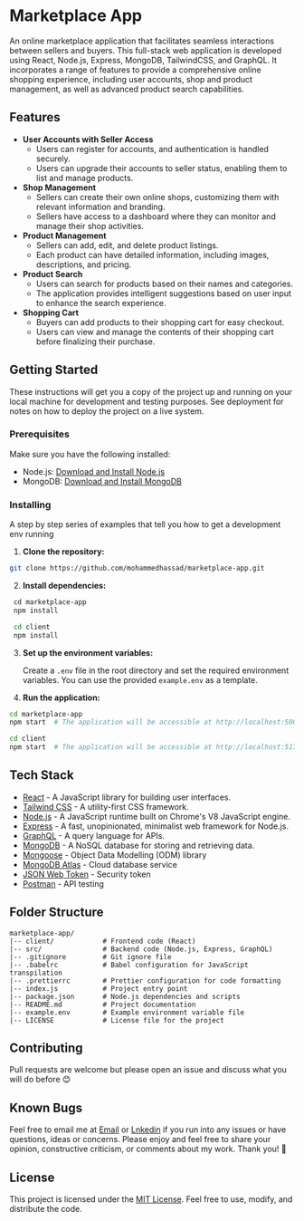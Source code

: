 # Marketplace App

An online marketplace application that facilitates seamless interactions between sellers and buyers. This full-stack web application is developed using React, Node.js, Express, MongoDB, TailwindCSS, and GraphQL. It incorporates a range of features to provide a comprehensive online shopping experience, including user accounts, shop and product management, as well as advanced product search capabilities.

## Features

- **User Accounts with Seller Access**
    - Users can register for accounts, and authentication is handled securely.
    - Users can upgrade their accounts to seller status, enabling them to list and manage products. 
- **Shop Management**
    - Sellers can create their own online shops, customizing them with relevant information and branding.
    - Sellers have access to a dashboard where they can monitor and manage their shop activities. 
- **Product Management**
    - Sellers can add, edit, and delete product listings.
    - Each product can have detailed information, including images, descriptions, and pricing.  
- **Product Search**
    - Users can search for products based on their names and categories.
    - The application provides intelligent suggestions based on user input to enhance the search experience. 
- **Shopping Cart**
    - Buyers can add products to their shopping cart for easy checkout.
    - Users can view and manage the contents of their shopping cart before finalizing their purchase.

## Getting Started

These instructions will get you a copy of the project up and running on your local machine for development and testing purposes. See deployment for notes on how to deploy the project on a live system.

### Prerequisites

Make sure you have the following installed:

- Node.js: [Download and Install Node.js](https://nodejs.org/)
- MongoDB: [Download and Install MongoDB](https://www.mongodb.com/try/download/community)

### Installing

A step by step series of examples that tell you how to get a development env running

1. **Clone the repository:**

```bash
git clone https://github.com/mohammedhassad/marketplace-app.git
```

2. **Install dependencies:**

```bash
 cd marketplace-app
 npm install

 cd client
 npm install
```

3. **Set up the environment variables:**

   Create a `.env` file in the root directory and set the required environment variables. You can use the provided `example.env` as a template.

4. **Run the application:**

```bash
cd marketplace-app
npm start  # The application will be accessible at http://localhost:5000

cd client
npm start  # The application will be accessible at http://localhost:5173
```

## Tech Stack

- [React](https://react.dev/) - A JavaScript library for building user interfaces.
- [Tailwind CSS](https://tailwindcss.com/) - A utility-first CSS framework.
- [Node.js](https://nodejs.org/) - A JavaScript runtime built on Chrome's V8 JavaScript engine.
- [Express](https://expressjs.com/) - A fast, unopinionated, minimalist web framework for Node.js.
- [GraphQL](https://graphql.org/) - A query language for APIs.
- [MongoDB](https://www.mongodb.com/try/download/community) - A NoSQL database for storing and retrieving data.
- [Mongoose](https://mongoosejs.com/) - Object Data Modelling (ODM) library
- [MongoDB Atlas](https://www.mongodb.com/cloud/atlas) - Cloud database service
- [JSON Web Token](https://jwt.io/) - Security token
- [Postman](https://www.getpostman.com/) - API testing

## Folder Structure

```
marketplace-app/
|-- client/            # Frontend code (React)
|-- src/               # Backend code (Node.js, Express, GraphQL)
|-- .gitignore         # Git ignore file
|-- .babelrc           # Babel configuration for JavaScript transpilation
|-- .prettierrc        # Prettier configuration for code formatting
|-- index.js           # Project entry point
|-- package.json       # Node.js dependencies and scripts
|-- README.md          # Project documentation
|-- example.env        # Example environment variable file
|-- LICENSE            # License file for the project
```

## Contributing

Pull requests are welcome but please open an issue and discuss what you will do before 😊

## Known Bugs

Feel free to email me at [Email](mailto:mohammed.hassad98@gmail.com) or [Lnkedin](https://linkedin.com/me/mohemedhassad) if you run into any issues or have questions, ideas or concerns. Please enjoy and feel free to share your opinion, constructive criticism, or comments about my work. Thank you! 🙂

## License

This project is licensed under the [MIT License](/LICENSE). Feel free to use, modify, and distribute the code.
